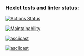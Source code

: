 ### Hexlet tests and linter status:

[![Actions Status](https://github.com/DmitriyChestnov/frontend-project-44/workflows/hexlet-check/badge.svg)](https://github.com/DmitriyChestnov/frontend-project-44/actions)

[![Maintainability](https://api.codeclimate.com/v1/badges/a248f20a1a9ba530e52f/maintainability)](https://codeclimate.com/github/DmitriyChestnov/frontend-project-44/maintainability)

[![asciicast](https://asciinema.org/a/IFTHpoghnsBLSV5Ve8S3meOp6.svg)](https://asciinema.org/a/IFTHpoghnsBLSV5Ve8S3meOp6)

[![asciicast](https://asciinema.org/a/Gkr67FnIpJ2lNml8B1hh9maqb.svg)](https://asciinema.org/a/Gkr67FnIpJ2lNml8B1hh9maqb)
